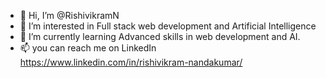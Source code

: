 - 👋 Hi, I’m @RishivikramN
- 👀 I’m interested in Full stack web development and Artificial Intelligence
- 🌱 I’m currently learning Advanced skills in web development and AI.
- 📫 you can reach me on LinkedIn https://www.linkedin.com/in/rishivikram-nandakumar/
